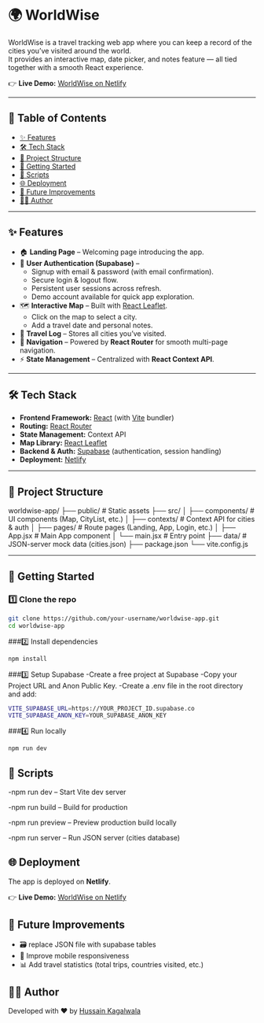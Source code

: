 # 🌍 WorldWise

WorldWise is a travel tracking web app where you can keep a record of the cities you’ve visited around the world.  
It provides an interactive map, date picker, and notes feature — all tied together with a smooth React experience.

👉 **Live Demo:** [WorldWise on Netlify](https://trackwithworldwise.netlify.app/)

---

## 📌 Table of Contents

- [✨ Features](#-features)
- [🛠️ Tech Stack](#️-tech-stack)
- [📂 Project Structure](#-project-structure)
- [🚀 Getting Started](#-getting-started)
- [🔧 Scripts](#-scripts)
- [🌐 Deployment](#-deployment)
- [📌 Future Improvements](#-future-improvements)
- [👨‍💻 Author](#-author)

---

## ✨ Features

- 🏠 **Landing Page** – Welcoming page introducing the app.
- 🔑 **User Authentication (Supabase)** –
  - Signup with email & password (with email confirmation).
  - Secure login & logout flow.
  - Persistent user sessions across refresh.
  - Demo account available for quick app exploration.
- 🗺️ **Interactive Map** – Built with [React Leaflet](https://react-leaflet.js.org/).
  - Click on the map to select a city.
  - Add a travel date and personal notes.
- 📌 **Travel Log** – Stores all cities you’ve visited.
- 🧭 **Navigation** – Powered by **React Router** for smooth multi-page navigation.
- ⚡ **State Management** – Centralized with **React Context API**.

---

## 🛠️ Tech Stack

- **Frontend Framework:** [React](https://react.dev/) (with [Vite](https://vitejs.dev/) bundler)
- **Routing:** [React Router](https://reactrouter.com/)
- **State Management:** Context API
- **Map Library:** [React Leaflet](https://react-leaflet.js.org/)
- **Backend & Auth:** [Supabase](https://supabase.com/) (authentication, session handling)
- **Deployment:** [Netlify](https://www.netlify.com/)

---

## 📂 Project Structure

worldwise-app/
├── public/ # Static assets
├── src/
│ ├── components/ # UI components (Map, CityList, etc.)
│ ├── contexts/ # Context API for cities & auth
│ ├── pages/ # Route pages (Landing, App, Login, etc.)
│ ├── App.jsx # Main App component
│ └── main.jsx # Entry point
├── data/ # JSON-server mock data (cities.json)
├── package.json
└── vite.config.js

---

## 🚀 Getting Started

### 1️⃣ Clone the repo

```bash
git clone https://github.com/your-username/worldwise-app.git
cd worldwise-app
```

###2️⃣ Install dependencies

```bash
npm install
```

###3️⃣ Setup Supabase
-Create a free project at Supabase
-Copy your Project URL and Anon Public Key.
-Create a .env file in the root directory and add:

```bash
VITE_SUPABASE_URL=https://YOUR_PROJECT_ID.supabase.co
VITE_SUPABASE_ANON_KEY=YOUR_SUPABASE_ANON_KEY
```

###4️⃣ Run locally

```bash
npm run dev
```

## 🔧 Scripts

-npm run dev – Start Vite dev server

-npm run build – Build for production

-npm run preview – Preview production build locally

-npm run server – Run JSON server (cities database)

## 🌐 Deployment

The app is deployed on **Netlify**.

👉 **Live Demo:** [WorldWise on Netlify](https://trackwithworldwise.netlify.app/)

## 📌 Future Improvements

- 🗃️ replace JSON file with supabase tables
- 📱 Improve mobile responsiveness
- 📊 Add travel statistics (total trips, countries visited, etc.)

## 👨‍💻 Author

Developed with ❤️ by [Hussain Kagalwala](https://www.linkedin.com/in/hussain-kagalwala-467a77328/)

```

```
